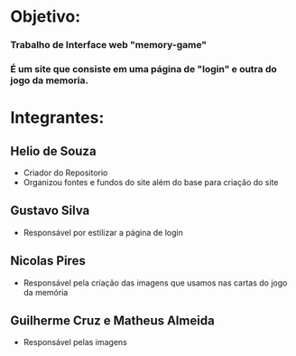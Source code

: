 # Objetivo:
### Trabalho de Interface web "memory-game" 
### É um site que consiste em uma página de "login" e outra do jogo da memoria.

# Integrantes:
## Helio de Souza
- Criador do Repositorio
- Organizou fontes e fundos do site além do base para criação do site
## Gustavo Silva
- Responsável por estilizar a página de login
## Nicolas Pires
- Responsável pela criação das imagens que usamos nas cartas do jogo da memória
## Guilherme Cruz e Matheus Almeida
- Responsável pelas imagens

